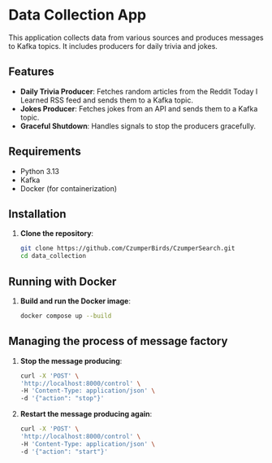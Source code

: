 # Data Collection App

This application collects data from various sources and produces messages to Kafka topics. It includes producers for daily trivia and jokes.

## Features

- **Daily Trivia Producer**: Fetches random articles from the Reddit Today I Learned RSS feed and sends them to a Kafka topic.
- **Jokes Producer**: Fetches jokes from an API and sends them to a Kafka topic.
- **Graceful Shutdown**: Handles signals to stop the producers gracefully.

## Requirements

- Python 3.13
- Kafka
- Docker (for containerization)

## Installation

1. **Clone the repository**:
    ```bash
    git clone https://github.com/CzumperBirds/CzumperSearch.git
    cd data_collection
    ```

## Running with Docker

1. **Build and run the Docker image**:
    ```bash
    docker compose up --build
    ```

## Managing the process of message factory

1. **Stop the message producing**:
    ```bash
    curl -X 'POST' \
    'http://localhost:8000/control' \
    -H 'Content-Type: application/json' \
    -d '{"action": "stop"}'
    ```

2. **Restart the message producing again**:
    ```bash
    curl -X 'POST' \
    'http://localhost:8000/control' \
    -H 'Content-Type: application/json' \
    -d '{"action": "start"}'
    ```